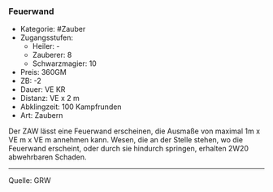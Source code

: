 ### Feuerwand

- Kategorie: #Zauber
- Zugangsstufen:
  - Heiler: -
  - Zauberer: 8
  - Schwarzmagier: 10
- Preis: 360GM
- ZB: -2
- Dauer: VE KR
- Distanz: VE x 2 m
- Abklingzeit: 100 Kampfrunden
- Art: Zaubern

Der ZAW lässt eine Feuerwand erscheinen, die Ausmaße von maximal 1m x VE m x VE m annehmen kann. Wesen, die an der Stelle stehen, wo die Feuerwand erscheint, oder durch sie hindurch springen, erhalten 2W20 abwehrbaren Schaden.

---

Quelle: GRW
